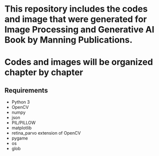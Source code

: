 # This repository includes the codes and image that were generated for Image Processing and Generative AI Book by Manning Publications.
# Codes and images will be organized chapter by chapter 
## Requirements

- Python 3
- OpenCV
- numpy
- json
- PIL/PILLOW
- matplotlib
- retina_parvo extension of OpenCV
- pygame
- os
- glob
  
